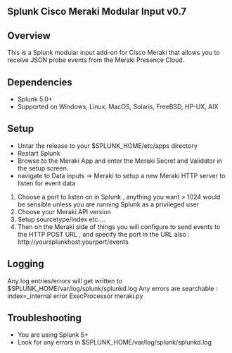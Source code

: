## Splunk Cisco Meraki Modular Input v0.7

## Overview

This is a Splunk modular input add-on for Cisco Meraki that allows you to receive 
JSON probe events from the Meraki Presence Cloud.


## Dependencies

* Splunk 5.0+
* Supported on Windows, Linux, MacOS, Solaris, FreeBSD, HP-UX, AIX

## Setup

* Untar the release to your $SPLUNK_HOME/etc/apps directory
* Restart Splunk
* Browse to the Meraki App and enter the Meraki Secret and Validator in the setup screen.
* navigate to Data inputs -> Meraki to setup a new Meraki HTTP server to listen for event data

1. Choose a port to listen on in Splunk , anything you want > 1024 would be sensible unless you are running Splunk as a privileged user
2. Choose your Meraki API version
3. Setup sourcetype/index etc….
4. Then on the Meraki side of things you will configure to send events to the HTTP POST URL , and specify the port in the URL also :  http://yoursplunkhost:yourport/events


## Logging

Any log entries/errors will get written to $SPLUNK_HOME/var/log/splunk/splunkd.log
Any errors are searchable :  index=_internal error ExecProcessor meraki.py

## Troubleshooting

* You are using Splunk 5+
* Look for any errors in $SPLUNK_HOME/var/log/splunk/splunkd.log